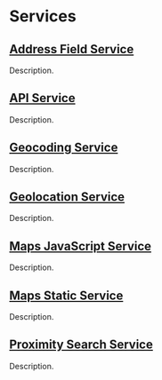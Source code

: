 # Services

## [Address Field Service](/services/address-field-service/)

Description.

## [API Service](/services/api-service/)

Description.

## [Geocoding Service](/services/geocoding-service/)

Description.

## [Geolocation Service](/services/geolocation-service/)

Description.

## [Maps JavaScript Service](/services/maps-javascript-service/)

Description.

## [Maps Static Service](/services/maps-static-service/)

Description.

## [Proximity Search Service](/services/proximity-search-service/)

Description.
